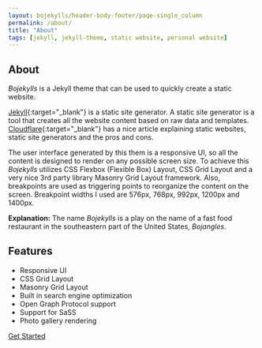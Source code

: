 ```yaml
---
layout: bojekylls/header-body-footer/page-single_column
permalink: /about/
title: "About"
tags: [jekyll, jekyll-theme, static website, personal website]
---
```


## About

*Bojekylls* is a Jekyll theme that can be used to quickly create a static website.

[Jekyll](https://jekyllrb.com){:target="_blank"} is a static site generator. A static site generator is a tool that creates all the website content based on raw data and templates. [Cloudflare](https://www.cloudflare.com/learning/performance/static-site-generator){:target="_blank"} has a nice article explaining static websites, static site generators and the pros and cons.

The user interface generated by this them is a responsive UI, so all the content is designed to render on any possible screen size. To achieve this *Bojekylls* utilizes CSS Flexbox (Flexible Box) Layout, CSS Grid Layout and a very nice 3rd party library Masonry Grid Layout framework. Also, breakpoints are used as triggering points to reorganize the content on the screen. Breakpoint widths I used are 576px, 768px, 992px, 1200px and 1400px.

<div class="gs-border-color-palegreen2 gs-background-color-palegreen2 gs-border-rounded-10 gs-margin-10 gs-padding-10">
<b>Explanation:</b> The name <i>Bojekylls</i> is a play on the name of a fast food restaurant in the southeastern part of the United States, <i>Bojangles</i>.
</div>

## Features

- Responsive UI
- CSS Grid Layout
- Masonry Grid Layout
- Built in search engine optimization
- Open Graph Protocol support
- Support for SaSS
- Photo gallery rendering

<a class="gs-bjk-button gs-bjk-button-solid-blue" href="/docs/quick-start-guide">Get Started</a>
